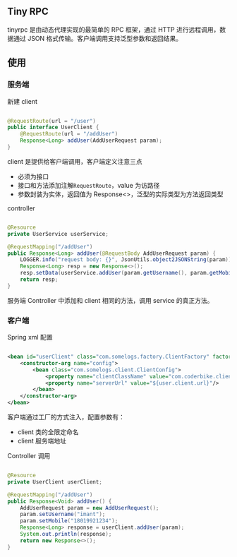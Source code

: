 ## Tiny RPC

tinyrpc 是由动态代理实现的最简单的 RPC 框架，通过 HTTP 进行远程调用，数据通过 JSON 格式传输。客户端调用支持泛型参数和返回结果。

## 使用

### 服务端

新建 client

```java

@RequestRoute(url = "/user")
public interface UserClient {
    @RequestRoute(url = "/addUser")
    Response<Long> addUser(AddUserRequest param);
}

```

client 是提供给客户端调用，客户端定义注意三点

- 必须为接口
- 接口和方法添加注解`RequestRoute`，value 为访路径
- 参数封装为实体，返回值为 Response<>，泛型的实际类型为方法返回类型

controller

```java

@Resource
private UserService userService;

@RequestMapping("/addUser")
public Response<Long> addUser(@RequestBody AddUserRequest param) {
    LOGGER.info("request body: {}", JsonUtils.object2JSONString(param));
    Response<Long> resp = new Response<>();
    resp.setData(userService.addUser(param.getUsername(), param.getMobile()));
    return resp;
}

```

服务端 Controller 中添加和 client 相同的方法，调用 service 的真正方法。

### 客户端

Spring xml 配置

```xml

<bean id="userClient" class="com.somelogs.factory.ClientFactory" factory-method="create">
    <constructor-arg name="config">
        <bean class="com.somelogs.client.ClientConfig">
            <property name="clientClassName" value="com.coderbike.client.UserClient"/>
            <property name="serverUrl" value="${user.client.url}"/>
        </bean>
    </constructor-arg>
</bean>

```

客户端通过工厂的方式注入，配置参数有：

- client 类的全限定命名
- client 服务端地址

Controller 调用

```java

@Resource
private UserClient userClient;

@RequestMapping("/addUser")
public Response<Void> addUser() {
    AddUserRequest param = new AddUserRequest();
    param.setUsername("imant");
    param.setMobile("18019921234");
    Response<Long> response = userClient.addUser(param);
    System.out.println(response);
    return new Response<>();
}

```
